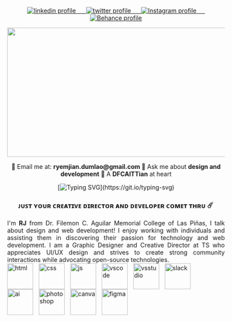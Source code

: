 <p align="center">
 <a href="https://www.linkedin.com/in/mynrjad/">
    <img alt="linkedin profile" title="Follow Me on LinkedIn" src="https://img.shields.io/badge/mynrjad-2E43D4?style=for-the-badge&logo=linkedin&logoColor=white">
&nbsp;&nbsp;&nbsp;&nbsp;
  </a>
 <a href="https://twitter.com/mynrjad">
    <img alt="twitter profile" title="Follow Me on Twitter" src="https://img.shields.io/badge/mynrjad-2E43D4?style=for-the-badge&logo=twitter&logoColor=white">
&nbsp;&nbsp;&nbsp;&nbsp;
  </a>
<a href="https://www.instagram.com/mynrjad/">
    <img alt="Instagram profile" title="Follow Me on Insta" src="https://img.shields.io/badge/mynrjad-2E43D4?style=for-the-badge&logo=instagram&logoColor=white">
&nbsp;&nbsp;&nbsp;&nbsp;
  </a>
<a href="https://www.behance.net/mynrjad">
    <img alt="Behance profile" title="Follow Me on Behance" src="https://img.shields.io/badge/mynrjad-2E43D4?style=for-the-badge&logo=behance&logoColor=white">
  </a>
</p>

[<img src="https://github.com/mynrjad/mynrjad/blob/main/GitHub%20Banner_Mynrjad.png" width="900" height="300" /> ](https://img.shields.io/badge/-Behance-blue?style=for-the-badge&logo=behance&logoColor=white) 

<div align="center"> 🔵 Email me at: <b>ryemjian.dumlao@gmail.com </b> 🔵 Ask me about <b>design and development</b> 🔵 A <b>DFCAITTian</b> at heart </div>

<div align="center">
  
[![Typing SVG](https://readme-typing-svg.demolab.com?font=Argentum+Sans&pause=1000&color=FFFFFF&center=true&width=600&height=70&lines=Git+Together+for+a+Bright+Future.)](https://git.io/typing-svg)
  
</div>

<h3 align="center"> ᴊᴜꜱᴛ ʏᴏᴜʀ ᴄʀᴇᴀᴛɪᴠᴇ ᴅɪʀᴇᴄᴛᴏʀ ᴀɴᴅ ᴅᴇᴠᴇʟᴏᴘᴇʀ ᴄᴏᴍᴇᴛ ᴛʜʀᴜ ☄️ </h3>

<div style="text-align: justify" align="center">
I'm <b>RJ</b> from Dr. Filemon C. Aguilar Memorial College of Las Piñas, I talk about design and web development! I enjoy working with individuals and assisting them in discovering their passion for technology and web development. I am a Graphic Designer and Creative Director at TS who appreciates UI/UX design and strives to create strong community interactions while advocating open-source technologies. 
</div> 

<img align="left" alt="html" width="60" style="padding-right:10px;" src="https://cdn.jsdelivr.net/gh/devicons/devicon/icons/html5/html5-original.svg" />
<img align="left" alt="css" width="60" style="padding-right:10px;" src="https://cdn.jsdelivr.net/gh/devicons/devicon/icons/css3/css3-original.svg" />
<img align="left" alt="js" width="60" style="padding-right:10px;" src="https://cdn.jsdelivr.net/gh/devicons/devicon/icons/javascript/javascript-original.svg" />
<img align="left" alt="vscode" width="60" style="padding-right:10px;" src="https://cdn.jsdelivr.net/gh/devicons/devicon/icons/vscode/vscode-original.svg" />
<img align="left" alt="vsstudio" width="60" style="padding-right:10px;" src="https://cdn.jsdelivr.net/gh/devicons/devicon/icons/visualstudio/visualstudio-plain.svg" /> 
<img align="left" alt="slack" width="60" style="padding-right:10px;" src="https://cdn.jsdelivr.net/gh/devicons/devicon/icons/slack/slack-original.svg" />
<img align="left" alt="ai" width="60" style="padding-right:10px;" src="https://cdn.jsdelivr.net/gh/devicons/devicon/icons/illustrator/illustrator-plain.svg" />
<img align="left" alt="photoshop" width="60" style="padding-right:10px;" src="https://cdn.jsdelivr.net/gh/devicons/devicon/icons/photoshop/photoshop-plain.svg" />
<img align="left" alt="canva" width="60" style="padding-right:10px;" src="https://cdn.jsdelivr.net/gh/devicons/devicon/icons/canva/canva-original.svg" />
<img align="left" alt="figma" width="60" style="padding-right:10px;" src="https://cdn.jsdelivr.net/gh/devicons/devicon/icons/figma/figma-original.svg" /> 
<br><br>


